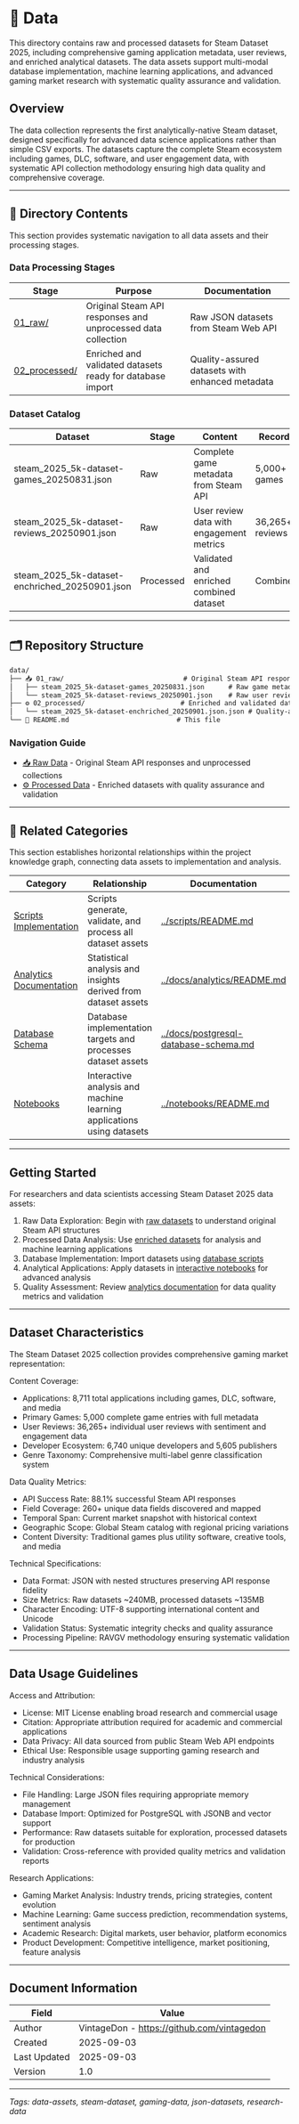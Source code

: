 <!--
---
title: "Data"
description: "Raw and processed datasets for Steam Dataset 2025, containing 5,000+ games, 36,265+ user reviews, and enriched analytical datasets supporting multi-modal database implementation and machine learning applications"
author: "VintageDon - https://github.com/vintagedon"
ai_contributor: "Claude Sonnet 4"
date: "2025-09-03"
version: "1.0"
status: "Published"
tags:
- type: [directory-overview/dataset-catalog/data-assets]
- domain: [data-assets/steam-dataset/gaming-data/data-management]
- tech: [json-data/postgresql-import/dataset-management]
- phase: [phase-2/phase-3]
related_documents:
- "[Analytics Documentation](../docs/analytics/README.md)"
- "[Database Schema](../docs/postgresql-database-schema.md)"
- "[Scripts Implementation](../scripts/README.md)"
---
-->

# 📁 Data

This directory contains raw and processed datasets for Steam Dataset 2025, including comprehensive gaming application metadata, user reviews, and enriched analytical datasets. The data assets support multi-modal database implementation, machine learning applications, and advanced gaming market research with systematic quality assurance and validation.

## Overview

The data collection represents the first analytically-native Steam dataset, designed specifically for advanced data science applications rather than simple CSV exports. The datasets capture the complete Steam ecosystem including games, DLC, software, and user engagement data, with systematic API collection methodology ensuring high data quality and comprehensive coverage.

---

## 📁 Directory Contents

This section provides systematic navigation to all data assets and their processing stages.

### Data Processing Stages

| Stage | Purpose | Documentation |
|-----------|-------------|-------------------|
| [01_raw/](01_raw/) | Original Steam API responses and unprocessed data collection | Raw JSON datasets from Steam Web API |
| [02_processed/](02_processed/) | Enriched and validated datasets ready for database import | Quality-assured datasets with enhanced metadata |

### Dataset Catalog

| Dataset | Stage | Content | Records | Link |
|-------------|-----------|-------------|-------------|----------|
| steam_2025_5k-dataset-games_20250831.json | Raw | Complete game metadata from Steam API | 5,000+ games | [01_raw/steam_2025_5k-dataset-games_20250831.json](01_raw/steam_2025_5k-dataset-games_20250831.json) |
| steam_2025_5k-dataset-reviews_20250901.json | Raw | User review data with engagement metrics | 36,265+ reviews | [01_raw/steam_2025_5k-dataset-reviews_20250901.json](01_raw/steam_2025_5k-dataset-reviews_20250901.json) |
| steam_2025_5k-dataset-enchriched_20250901.json | Processed | Validated and enriched combined dataset | Combined | [02_processed/steam_2025_5k-dataset-enchriched_20250901.json.json](02_processed/steam_2025_5k-dataset-enchriched_20250901.json.json) |

---

## 🗂️ Repository Structure

``` markdown
data/
├── 📥 01_raw/                              # Original Steam API responses
│   ├── steam_2025_5k-dataset-games_20250831.json      # Raw game metadata collection
│   └── steam_2025_5k-dataset-reviews_20250901.json    # Raw user review collection
├── ⚙️ 02_processed/                        # Enriched and validated datasets
│   └── steam_2025_5k-dataset-enchriched_20250901.json.json # Quality-assured combined dataset
└── 📖 README.md                           # This file
```

### Navigation Guide

- [📥 Raw Data](01_raw/) - Original Steam API responses and unprocessed collections
- [⚙️ Processed Data](02_processed/) - Enriched datasets with quality assurance and validation

---

## 🔗 Related Categories

This section establishes horizontal relationships within the project knowledge graph, connecting data assets to implementation and analysis.

| Category | Relationship | Documentation |
|--------------|------------------|-------------------|
| [Scripts Implementation](../scripts/README.md) | Scripts generate, validate, and process all dataset assets | [../scripts/README.md](../scripts/README.md) |
| [Analytics Documentation](../docs/analytics/README.md) | Statistical analysis and insights derived from dataset assets | [../docs/analytics/README.md](../docs/analytics/README.md) |
| [Database Schema](../docs/postgresql-database-schema.md) | Database implementation targets and processes dataset assets | [../docs/postgresql-database-schema.md](../docs/postgresql-database-schema.md) |
| [Notebooks](../notebooks/README.md) | Interactive analysis and machine learning applications using datasets | [../notebooks/README.md](../notebooks/README.md) |

---

## Getting Started

For researchers and data scientists accessing Steam Dataset 2025 data assets:

1. Raw Data Exploration: Begin with [raw datasets](01_raw/) to understand original Steam API structures
2. Processed Data Analysis: Use [enriched datasets](02_processed/) for analysis and machine learning applications  
3. Database Implementation: Import datasets using [database scripts](../scripts/04-postgres_schema_design/README.md)
4. Analytical Applications: Apply datasets in [interactive notebooks](../notebooks/README.md) for advanced analysis
5. Quality Assessment: Review [analytics documentation](../docs/analytics/README.md) for data quality metrics and validation

---

## Dataset Characteristics

The Steam Dataset 2025 collection provides comprehensive gaming market representation:

Content Coverage:

- Applications: 8,711 total applications including games, DLC, software, and media
- Primary Games: 5,000 complete game entries with full metadata
- User Reviews: 36,265+ individual user reviews with sentiment and engagement data
- Developer Ecosystem: 6,740 unique developers and 5,605 publishers
- Genre Taxonomy: Comprehensive multi-label genre classification system

Data Quality Metrics:

- API Success Rate: 88.1% successful Steam API responses
- Field Coverage: 260+ unique data fields discovered and mapped
- Temporal Span: Current market snapshot with historical context
- Geographic Scope: Global Steam catalog with regional pricing variations
- Content Diversity: Traditional games plus utility software, creative tools, and media

Technical Specifications:

- Data Format: JSON with nested structures preserving API response fidelity
- Size Metrics: Raw datasets ~240MB, processed datasets ~135MB
- Character Encoding: UTF-8 supporting international content and Unicode
- Validation Status: Systematic integrity checks and quality assurance
- Processing Pipeline: RAVGV methodology ensuring systematic validation

---

## Data Usage Guidelines

Access and Attribution:

- License: MIT License enabling broad research and commercial usage
- Citation: Appropriate attribution required for academic and commercial applications
- Data Privacy: All data sourced from public Steam Web API endpoints
- Ethical Use: Responsible usage supporting gaming research and industry analysis

Technical Considerations:

- File Handling: Large JSON files requiring appropriate memory management
- Database Import: Optimized for PostgreSQL with JSONB and vector support
- Performance: Raw datasets suitable for exploration, processed datasets for production
- Validation: Cross-reference with provided quality metrics and validation reports

Research Applications:

- Gaming Market Analysis: Industry trends, pricing strategies, content evolution
- Machine Learning: Game success prediction, recommendation systems, sentiment analysis
- Academic Research: Digital markets, user behavior, platform economics
- Product Development: Competitive intelligence, market positioning, feature analysis

---

## Document Information

| Field | Value |
|-----------|-----------|
| Author | VintageDon - <https://github.com/vintagedon> |
| Created | 2025-09-03 |
| Last Updated | 2025-09-03 |
| Version | 1.0 |

---
*Tags: data-assets, steam-dataset, gaming-data, json-datasets, research-data*
